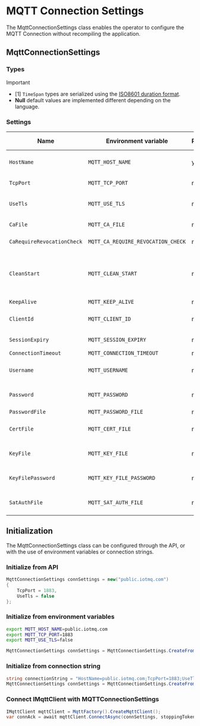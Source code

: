 # MQTT Connection Settings

The MqttConnectionSettings class enables the operator to configure the MQTT Connection without recompiling the application.

## MqttConnectionSettings

### Types

> [!IMPORTANT]
> * [1] `TimeSpan` types are serialized using the [ISO8601 duration format](https://www.digi.com/resources/documentation/digidocs/90001488-13/reference/r_iso_8601_duration_format.htm).
> * **Null** default values are implemented different depending on the language.
### Settings

|Name|Environment variable|Required|Type|Default value|Description|
|-|-|-|-|-|-|
|`HostName`|`MQTT_HOST_NAME`|yes|string|n/a|FQDN to the endpoint, eg: mybroker.mydomain.com|
|`TcpPort`|`MQTT_TCP_PORT`|no|int|`8883`|TCP port to access the endpoint eg: 8883|
|`UseTls`|`MQTT_USE_TLS`|no|bool|`true`|Disable TLS negotiation (not recommended for production)|
|`CaFile`|`MQTT_CA_FILE`|no|string|null|Path to a PEM file to validate server identity|
|`CaRequireRevocationCheck`|`MQTT_CA_REQUIRE_REVOCATION_CHECK`|no|bool|`false`|Check the revocation status of the CA|
|`CleanStart`|`MQTT_CLEAN_START`|no|bool|true|Whether to use persistent session on first connect, subsequent connections will be `false`. Requires a unique `ClientId`.
|`KeepAlive`|`MQTT_KEEP_ALIVE`|no|TimeSpan[\[1\]](#types)|`P60S`|Interval of ping packets|
|`ClientId`|`MQTT_CLIENT_ID`|no|string|empty|MQTT Client Id, required for persistent sessions (`CleanStart=false`)|
|`SessionExpiry`|`MQTT_SESSION_EXPIRY`|no|TimeSpan[\[1\]](#types)|`P3600S`|Connection session duration|
|`ConnectionTimeout`|`MQTT_CONNECTION_TIMEOUT`|no|TimeSpan[\[1\]](#types)|`P30S`|Connection timeout|
|`Username`|`MQTT_USERNAME`|no|string|null|MQTT Username to authenticate the connection|
|`Password`|`MQTT_PASSWORD`|no|string|null|MQTT Password to authenticate the connection|
|`PasswordFile`|`MQTT_PASSWORD_FILE`|no|string|null|MQTT Password file|
|`CertFile`|`MQTT_CERT_FILE`|no|string|null|Path to a PEM file to establish X509 client authentication|
|`KeyFile`|`MQTT_KEY_FILE`|no|string|null|Path to a KEY file to establish X509 client authentication| 
|`KeyFilePassword`|`MQTT_KEY_FILE_PASSWORD`|no|string|null|Password (aka pass-phrase) to protect the key file| 
|`SatAuthFile`|`MQTT_SAT_AUTH_FILE`|no|string|null|Path to a file with the token to be used with SAT auth|

## Initialization

The MqttConnectionSettings class can be configured through the API, or with the use of environment variables or connection strings.

### Initialize from API

```cs
MqttConnectionSettings connSettings = new("public.iotmq.com")
{
    TcpPort = 1883,
    UseTls = false
};
```

### Initialize from environment variables

```bash
export MQTT_HOST_NAME=public.iotmq.com
export MQTT_TCP_PORT=1883
export MQTT_USE_TLS=false
```

```cs
MqttConnectionSettings connSettings = MqttConnectionSettings.CreateFromEnvVars();
```

### Initialize from connection string

```cs
string connectionString = "HostName=public.iotmq.com;TcpPort=1883;UseTls=false";
MqttConnectionSettings connSettings = MqttConnectionSettings.CreateFromConnectionString(connectionString);
```

### Connect IMqttClient with MQTTConnectionSettings

```cs
IMqttClient mqttClient = MqttFactory().CreateMqttClient();
var connAck = await mqttClient.ConnectAsync(connSettings, stoppingToken);
```
